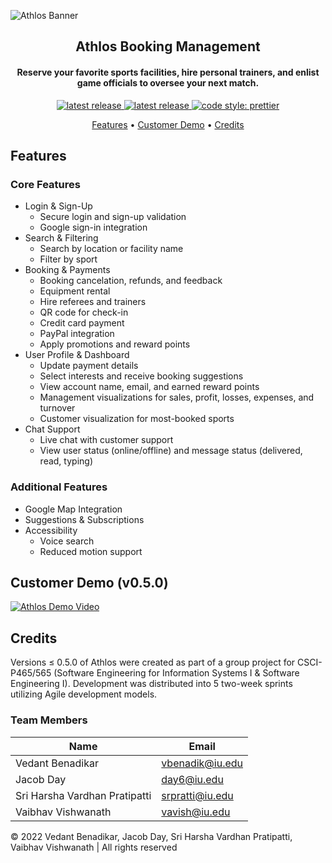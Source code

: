 ![Athlos Banner](https://imgur.com/L6LjUZB.jpg)

<h2 align="center">Athlos Booking Management</h2>

<div align="center">
  
<h4>Reserve your favorite sports facilities, hire personal trainers, and enlist game officials to oversee your next match.</h4>
  
  <p>
  <a href="https://github.com/jacobday/athlos-api/actions/workflows/node.js.yml">
    <img alt="latest release" src="https://github.com/jacobday/athlos-api/actions/workflows/node.js.yml/badge.svg?branch=main">
  </a>

  <a href="https://github.com/jacobday/athlos-api/releases/latest">
    <img alt="latest release" src="https://badgen.net/github/release/jacobday/athlos-api">
  </a>

  <a href="https://github.com/prettier/prettier">
    <img alt="code style: prettier" src="https://img.shields.io/badge/code_style-prettier-ff69b4.svg?style=flat-square">
  </a>
  </p>
  
  
  <div>
    <a href="#features">Features</a> •
    <a href="#customer-demo">Customer Demo</a> •
    <a href="#credits">Credits</a>
  </div>
  
</div>

## Features

### Core Features

- Login & Sign-Up
  - Secure login and sign-up validation
  - Google sign-in integration
- Search & Filtering
  - Search by location or facility name
  - Filter by sport
- Booking & Payments
  - Booking cancelation, refunds, and feedback
  - Equipment rental
  - Hire referees and trainers
  - QR code for check-in
  - Credit card payment
  - PayPal integration
  - Apply promotions and reward points
- User Profile & Dashboard
  - Update payment details
  - Select interests and receive booking suggestions
  - View account name, email, and earned reward points
  - Management visualizations for sales, profit, losses, expenses, and turnover
  - Customer visualization for most-booked sports
- Chat Support
  - Live chat with customer support
  - View user status (online/offline) and message status (delivered, read, typing)

### Additional Features

- Google Map Integration
- Suggestions & Subscriptions
- Accessibility
  - Voice search
  - Reduced motion support

## Customer Demo (v0.5.0)

[![Athlos Demo Video](https://i.imgur.com/KsqPxOV.png)](https://www.youtube.com/watch?v=CGNq9niOS1I "Athlos Demo Video")

## Credits

Versions $\leq$ 0.5.0 of Athlos were created as part of a group project for CSCI-P465/565 (Software Engineering for Information Systems I & Software Engineering I). Development was distributed into 5 two-week sprints utilizing Agile development models.

### Team Members

| Name                          | Email           |
| ----------------------------- | --------------- |
| Vedant Benadikar              | vbenadik@iu.edu |
| Jacob Day                     | day6@iu.edu     |
| Sri Harsha Vardhan Pratipatti | srpratti@iu.edu |
| Vaibhav Vishwanath            | vavish@iu.edu   |

&copy; 2022 Vedant Benadikar, Jacob Day, Sri Harsha Vardhan Pratipatti, Vaibhav Vishwanath | All rights reserved
